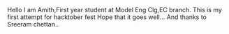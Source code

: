 Hello
I am Amith,First year student at Model Eng Clg,EC branch.
This is my first attempt for hacktober fest
Hope that it goes well...
And thanks to Sreeram chettan..
